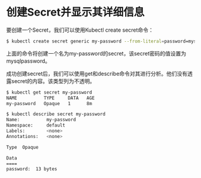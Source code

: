 # 创建Secret并显示其详细信息

要创建一个Secret，我们可以使用Kubectl create secret命令：

```bash
$ kubectl create secret generic my-password --from-literal=password=mysqlpassword
```

上面的命令将创建一个名为my-password的secret，该secret密码的值设置为mysqlpassword。

成功创建secret后，我们可以使用get和describe命令对其进行分析。他们没有透露secret的内容。该类型列为不透明。

```bash
$ kubectl get secret my-password
NAME          TYPE     DATA   AGE 
my-password   Opaque   1      8m

$ kubectl describe secret my-password
Name:          my-password
Namespace:     default
Labels:        <none>
Annotations:   <none>

Type  Opaque

Data
====
password:  13 bytes
```



